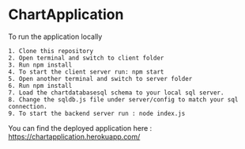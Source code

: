 # ChartApplication


To run the application locally <br/>
```
1. Clone this repository
2. Open terminal and switch to client folder
3. Run npm install
4. To start the client server run: npm start
5. Open another terminal and switch to server folder
6. Run npm install
7. Load the chartdatabasesql schema to your local sql server.
8. Change the sqldb.js file under server/config to match your sql connection.
9. To start the backend server run : node index.js

```


You can find the deployed application here : https://chartapplication.herokuapp.com/

